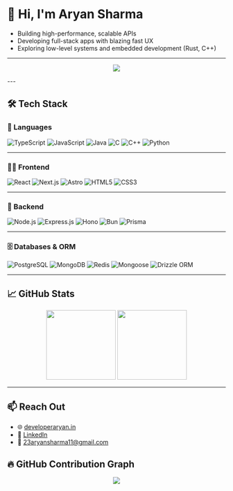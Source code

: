 # 👋 Hi, I'm Aryan Sharma

- Building high-performance, scalable APIs
- Developing full-stack apps with blazing fast UX
- Exploring low-level systems and embedded development (Rust, C++)
---

<p align="center">
  <img src="https://github-profile-trophy.vercel.app/?username=tusharchauhan89&theme=tokyonight&no-frame=true&row=1" />
</p>
---

## 🛠️ Tech Stack

### 🚀 Languages  
![TypeScript](https://img.shields.io/badge/-TypeScript-3178C6?logo=typescript&logoColor=white)
![JavaScript](https://img.shields.io/badge/-JavaScript-F7DF1E?logo=javascript&logoColor=black)
![Java](https://img.shields.io/badge/-Java-007396?logo=java&logoColor=white)
![C](https://img.shields.io/badge/-C-A8B9CC?logo=c&logoColor=white)
![C++](https://img.shields.io/badge/-C++-00599C?logo=c%2B%2B&logoColor=white)
![Python](https://img.shields.io/badge/-Python-3776AB?logo=python&logoColor=white)

---

### 🧑‍💻 Frontend  
![React](https://img.shields.io/badge/-React-61DAFB?logo=react&logoColor=black)
![Next.js](https://img.shields.io/badge/-Next.js-000000?logo=next.js&logoColor=white)
![Astro](https://img.shields.io/badge/-Astro-000000?logo=astro&logoColor=white)
![HTML5](https://img.shields.io/badge/-HTML5-E34F26?logo=html5&logoColor=white)
![CSS3](https://img.shields.io/badge/-CSS3-1572B6?logo=css3&logoColor=white)

---

### 🧪 Backend  
![Node.js](https://img.shields.io/badge/-Node.js-339933?logo=nodedotjs&logoColor=white)
![Express.js](https://img.shields.io/badge/-Express.js-000000?logo=express&logoColor=white)
![Hono](https://img.shields.io/badge/-Hono-262626?logo=hono&logoColor=white)
![Bun](https://img.shields.io/badge/-Bun-000000?logo=bun&logoColor=white)
![Prisma](https://img.shields.io/badge/-Prisma-2D3748?logo=prisma&logoColor=white)

---

### 🗄️ Databases & ORM  
![PostgreSQL](https://img.shields.io/badge/-PostgreSQL-336791?logo=postgresql&logoColor=white)
![MongoDB](https://img.shields.io/badge/-MongoDB-47A248?logo=mongodb&logoColor=white)
![Redis](https://img.shields.io/badge/-Redis-DC382D?logo=redis&logoColor=white)
![Mongoose](https://img.shields.io/badge/-Mongoose-880000?logo=mongoose&logoColor=white)
![Drizzle ORM](https://img.shields.io/badge/-Drizzle-0A0A0A?logo=drizzle&logoColor=white)

---

## 📈 GitHub Stats

<p align="center">
  <img src="https://github-readme-stats.vercel.app/api?username=23Aryansharma11&show_icons=true&theme=tokyonight&count_private=true" height="160"/>
  <img src="https://github-readme-streak-stats.herokuapp.com/?user=23Aryansharma11&theme=tokyonight" height="160"/>
</p>

---

## 📫 Reach Out

- 🌐 [developeraryan.in](https://developeraryan.in)
- 💼 [LinkedIn]([https://linkedin.com/in/23aryansharma11](https://www.linkedin.com/in/aryan-sharma-webdev/))
- 📧 23aryansharma11@gmail.com


## 🔥 GitHub Contribution Graph

<p align="center">
  <img src="https://github-readme-activity-graph.vercel.app/graph?username=23Aryansharma11&theme=tokyo-night&area=true" />
</p>

